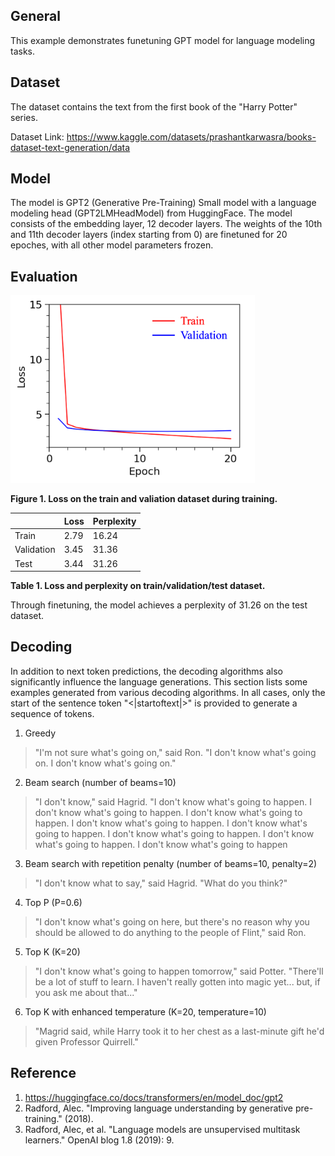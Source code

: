 ## General
This example demonstrates funetuning GPT model for language modeling tasks. 

## Dataset
The dataset contains the text from the first book of the "Harry Potter" series.

Dataset Link: https://www.kaggle.com/datasets/prashantkarwasra/books-dataset-text-generation/data

## Model
The model is GPT2 (Generative Pre-Training) Small model with a language modeling head (GPT2LMHeadModel) from HuggingFace. The model consists of the embedding layer, 12 decoder layers. The weights of the 10th and 11th decoder layers (index starting from 0) are finetuned for 20 epoches, with all other model parameters frozen.

## Evaluation

<img src="figures/train_valid_loss.png" height="300" />

**Figure 1. Loss on the train and valiation dataset during training.**

| | Loss | Perplexity |
| --- | --- | --- |
| Train | 2.79 | 16.24 |
| Validation | 3.45 | 31.36 |
| Test | 3.44 | 31.26 |

**Table 1. Loss and perplexity on train/validation/test dataset.**

Through finetuning, the model achieves a perplexity of 31.26 on the test dataset.

## Decoding

In addition to next token predictions, the decoding algorithms also significantly influence the language generations. This section lists some examples generated from various decoding algorithms. In all cases, only the start of the sentence token "\<|startoftext|\>" is provided to generate a sequence of tokens. 

1. Greedy <br/>
> "I'm not sure what's going on," said Ron. "I don't know what's going on. I don't know what's going on."

2. Beam search (number of beams=10)<br/>
> "I don't know," said Hagrid. "I don't know what's going to happen. I don't know what's going to happen. I don't know what's going to happen. I don't know what's going to happen. I don't know what's going to happen. I don't know what's going to happen. I don't know what's going to happen. I don't know what's going to happen

3. Beam search with repetition penalty (number of beams=10, penalty=2)<br/>
> "I don't know what to say," said Hagrid. "What do you think?"

4. Top P (P=0.6) <br/>
> "I don't know what's going on here, but there's no reason why you should be allowed to do anything to the people of Flint," said Ron.

5. Top K (K=20) <br/>
> "I don't know what's going to happen tomorrow," said Potter. "There'll be a lot of stuff to learn. I haven't really gotten into magic yet... but, if you ask me about that..."

6. Top K with enhanced temperature (K=20, temperature=10) <br/>
> "Magrid said, while Harry took it to her chest as a last-minute gift he'd given Professor Quirrell."

## Reference
1. https://huggingface.co/docs/transformers/en/model_doc/gpt2
2. Radford, Alec. "Improving language understanding by generative pre-training." (2018).
3. Radford, Alec, et al. "Language models are unsupervised multitask learners." OpenAI blog 1.8 (2019): 9.
